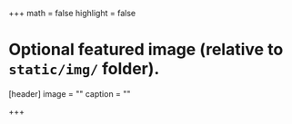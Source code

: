 +++
math = false
highlight = false

# Optional featured image (relative to `static/img/` folder).
[header]
image = ""
caption = ""

+++
